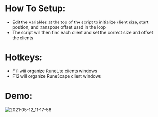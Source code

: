 # How To Setup:
- Edit the variables at the top of the script to initialize client size, start position, and transpose offset used in the loop
- The script will then find each client and set the correct size and offset the clients

# Hotkeys:
- F11 will organize RuneLite clients windows
- F12 will organize RuneScape client windows

# Demo:
![2021-05-12_11-17-58](https://user-images.githubusercontent.com/81042687/118000397-c5d8c380-b313-11eb-93f0-a9053d1e1aac.gif)
